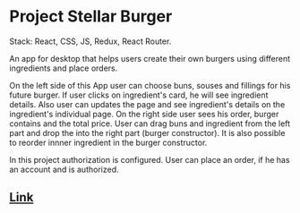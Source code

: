 # Project Stellar Burger

Stack: React, CSS, JS, Redux, React Router.

An app for desktop that helps users create their own burgers using different ingredients and place orders.

On the left side of this App user can choose buns, souses and fillings for his future burger.
If user clicks on ingredient's card, he will see ingredient details. Also user can updates the page and see ingredient's details on the ingredient's individual page.
On the right side user sees his order, burger contains and the total price.
User can drag buns and ingredient from the left part and drop the into the right part (burger constructor).
It is also possible to reorder innner ingredient in the burger constructor.

In this project authorization is configured. User can place an order, if he has an account and is authorized.

[Link](https://geniav.github.io/react-burger/)
-------------------------
